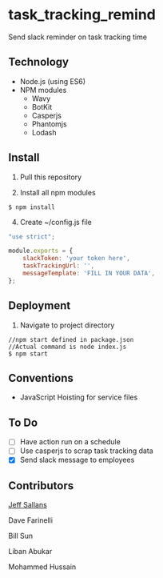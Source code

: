 # task_tracking_remind
Send slack reminder on task tracking time

## Technology

* Node.js (using ES6)
* NPM modules
  * Wavy
  * BotKit
  * Casperjs
  * Phantomjs
  * Lodash

## Install

1) Pull this repository

2) Install all npm modules
```
$ npm install
```
4) Create ~/config.js file
```JavaScript
"use strict";

module.exports = {
	slackToken: 'your token here',
	taskTrackingUrl: '',
	messageTemplate: 'FILL IN YOUR DATA',
};
```

## Deployment

1) Navigate to project directory
```
//npm start defined in package.json
//Actual command is node index.js
$ npm start
```
## Conventions

* JavaScript Hoisting for service files

## To Do

- [ ] Have action run on a schedule
- [ ] Use casperjs to scrap task tracking data
- [x] Send slack message to employees

## Contributors

[Jeff Sallans](https://github.com/JeffSallans)


Dave Farinelli

Bill Sun

Liban Abukar

Mohammed Hussain